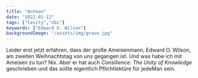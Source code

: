 ```yaml
---
title: "Antman"
date: "2022-01-12"
tags: ["levity","obi"]
keywords: ["Edward O. Wilson"]
backgroundImage: "/assets/img/grave.jpg"
---
```

Leider erst jetzt erfahren, dass der große Ameisenmann, Edward O. Wilson, am zweiten Weihnachtstag von uns gegangen ist. Und was habe ich mit Ameisen zu tun? Nix. Aber er hat auch *Consilience: The Unity of Knowledge* geschrieben und das sollte eigentlich Pflichtlektüre für jedeMan sein.